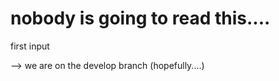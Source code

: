 # nobody is going to read this....

first input



--> we are on the develop branch (hopefully....)
